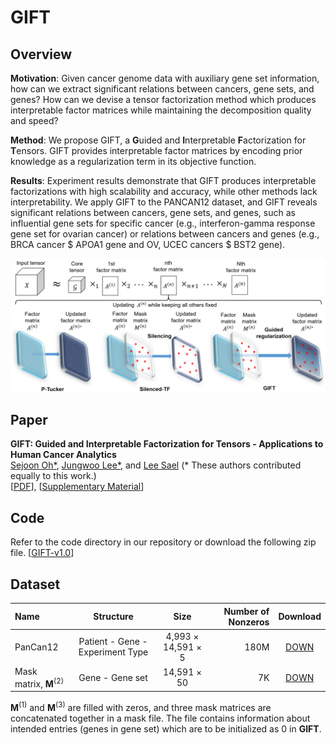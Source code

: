 # GIFT

Overview
---------------

**Motivation**: Given cancer genome data with auxiliary gene set information, how can we extract significant
relations between cancers, gene sets, and genes? How can we devise a tensor factorization method which
produces interpretable factor matrices while maintaining the decomposition quality and speed?

**Method**: We propose GIFT, a **G**uided and **I**nterpretable **F**actorization for **T**ensors. GIFT provides interpretable
factor matrices by encoding prior knowledge as a regularization term in its objective function.

**Results**: Experiment results demonstrate that GIFT produces interpretable factorizations with high scalability
and accuracy, while other methods lack interpretability. We apply GIFT to the PANCAN12 dataset,
and GIFT reveals significant relations between cancers, gene sets, and genes, such as influential gene
sets for specific cancer (e.g., interferon-gamma response gene set for ovarian cancer) or relations between
cancers and genes (e.g., BRCA cancer $ APOA1 gene and OV, UCEC cancers $ BST2 gene).

![overview_img](/img/overall.png)


Paper
---------------

**GIFT: Guided and Interpretable Factorization for Tensors - Applications to Human Cancer Analytics**  
[Sejoon Oh*](https://www.sejoonoh.com/), [Jungwoo Lee*](https://datalab.snu.ac.kr/~ljw9111/), and [Lee Sael](http://www3.cs.stonybrook.edu/~sael/) (* These authors contributed equally to this work.)   
[[PDF](/paper/GIFT.pdf)], [[Supplementary Material](/paper/supple.pdf)]

Code
---------------
Refer to the code directory in our repository or download the following zip file.
[[GIFT-v1.0](/code/GIFT1.0.zip)]


Dataset
---------------
| Name | Structure | Size | Number of Nonzeros | Download |
| :------------ | :-----------: | :-------------: |------------: |:------------------: |
| PanCan12     | Patient - Gene - Experiment Type | 4,993 &times; 14,591 &times; 5 | 180M | [DOWN](https://datalab.snu.ac.kr/data/GIFT/total.zip) |
| Mask matrix, **M**<sup>(2)</sup>	    | Gene - Gene set | 14,591 &times; 50 | 7K | [DOWN](https://datalab.snu.ac.kr/GIFT/mask.zip) |

**M**<sup>(1)</sup> and **M**<sup>(3)</sup> are filled with zeros, and three mask matrices are concatenated together in a mask file. The file contains information about intended entries (genes in gene set) which are to be initialized as 0 in **GIFT**.
